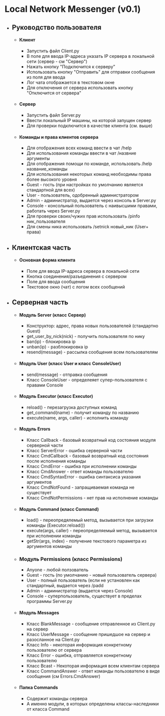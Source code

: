 # Local Network Messenger (v0.1)
- ## Руководство пользователя
  - #### Клиент
    - Запустить файл Client.py
    - В поле для ввода IP-адреса указать IP сервера в локальной сети (сервер - см "Сервер")
    - Нажать кнопку "Подключится к серверу"
    - Использовать кнопку "Отправить" для отправки сообщения из поля для ввода
    - Лог чата отображается в текстовом окне
    - Для отключения от сервера использовать кнопку "Отключится от сервера"
  - #### Сервер
    - Запустить файл Server.py
    - Ввести локальный IP машины, на которой запущен сервер
    - Для проверки подключится в качестве клиента (см. выше)
  - #### Команды и права клиентов сервера
    - Для отображения всех команд ввести в чат /help
    - Для использования команды ввести в чат /назвние аргументы
    - Для отображения помощи по команде, использовать /help название_команды
    - Для использования некоторых команд необходимы права более высокого уровня
    - Guest - гость (при настройках по умолчанию является стандартной для всех)
    - User - пользователь, одобренный администратором
    - Admin - администратор, выдается через консоль в Server.py
    - Console -  консольный пользователь с наивысшими правами, работать через Server.py
    - Для проверки своих/чужих прав использовать /pinfo ник_пользователя
    - Для смены ника использовать /setnick новый_ник (User+ права)
- ## Клиентская часть
  - #### Основная форма клиента
    - Поле для ввода IP-адреса сервера в локальной сети
    - Кнопка соединения/разъединения с сервером
    - Поле для ввода сообщения
    - Текстовое окно (чат) с логом всех сообщений
- ## Серверная часть
  - #### Модуль Server (класс Сервер)
    - Конструктор: адрес, права новых пользователей (стандартно Guest)
    - get_user_by_nick(nick) - получить пользователя по нику
    - ban(ip) - блокировка ip
    - unban(ip) - разблокировка ip
    - resend(message) - рассылка сообщения всем пользователям
  - #### Модуль User (класс User и класс ConsoleUser)
    - send(message) - отправка сообщения
    - Класс ConsoleUser - определеяет супер-пользователя с правами Console
  - #### Модуль Executor (класс Executor)
    - reload() - перезагрузка доступных команд
    - get_command(name) - получит команду по названию
    - execute(name, args, caller) - исполнить команду
  - #### Модуль Errors
    - Класс Callback - базовый возвратный код состояния модуля серверной части
    - Класс ServerError - ошибка серверной части
    - Класс CmdCallback - базовый возвратный код состояния после исполнения команды
    - Класс CmdError - ошибка при исполнении команды
    - Класс CmdAnswer - ответ команды пользователю
    - Класс CmdSyntaxError - ошибка синтаксиса указания аргументов
    - Класс CmdNotFound - запращиваемая команда не существует
    - Класс CmdNotPermissions - нет прав на исполнение команды
  - #### Модуль Command (класс Command)
    - load() - переопредялемый метод, вызывается при загрузки команды (Executor.reload())
    - execute(args, caller) - переопределяемый метод, вызывается при исполнении команды
    - getStr(args, index) - получение текстового параметра из аргументов команды
  - ### Модуль Permissions (класс Permissions)
    - Anyone - любой ползователь
    - Guest - гость (по умолчанию - новый пользователь сервера)
    - User - полный пользователь (если не установлен как стандартный, выдается через /padd
    - Admin - администратор (выдается через Console)
    - Console - суперпользователь, существует в пределах программы Server.py
  - #### Модуль Messages
    - Класс BlankMessage - сообщение отправленное из Client.py на сервер
    - Класс UserMessage - сообщение пришедшое на сервер и разосланное на Client.py
    - Класс Info - некоторая информация конкретному пользователю от сервера
    - Класс Error - ошибка, отправляется конкретному пользователю
    - Класс Bcast - Некоторая информация всем клиентам сервера
    - Класс CommandAnswer - ответ команды пользователю в виде сообщения (см Errors.CmdAnswer)
  - #### Папка Commands
    - Содержит команды сервера
    - А именно модули, в которых определены классы-наследники от класса Command
